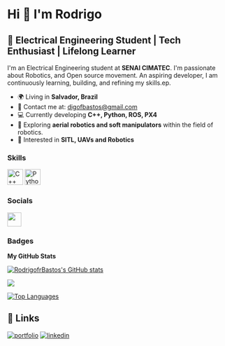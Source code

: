 Hi 👋 I'm Rodrigo
========================

🚀 Electrical Engineering Student | Tech Enthusiast | Lifelong Learner
------------------------------------------------------------

I'm an Electrical Engineering student at **SENAI CIMATEC**. I'm passionate about Robotics, and Open source movement. An aspiring developer, I am continuously learning, building, and refining my skills.ep.

- 🌍 Living in **Salvador, Brazil**
- 📧 Contact me at: [digofbastos@gmail.com](mailto:digofbastos@gmail.com)
- 💻 Currently developing **C++, Python, ROS, PX4**
- 🤖 Exploring **aerial robotics and soft manipulators** within the field of robotics.
- 🔧 Interested in **SITL, UAVs and Robotics**

### Skills

<p align="left">
<a href="https://docs.microsoft.com/en-us/cpp/?view=msvc-170" target="_blank" rel="noreferrer"><img src="https://raw.githubusercontent.com/danielcranney/readme-generator/main/public/icons/skills/cplusplus-colored.svg" width="36" height="36" alt="C++" /></a>
<a href="https://www.python.org/" target="_blank" rel="noreferrer"><img src="https://raw.githubusercontent.com/danielcranney/readme-generator/main/public/icons/skills/python-colored.svg" width="36" height="36" alt="Python" /></a>

</p>


### Socials

<p align="left"> <a href="https://www.github.com/RodrigofrBastos" target="_blank" rel="noreferrer"><img src="https://raw.githubusercontent.com/danielcranney/readme-generator/main/public/icons/socials/github.svg" width="32" height="32" /></a></p>

### Badges

<b>My GitHub Stats</b>

<a href="http://www.github.com/RodrigofrBastos"><img src="https://github-readme-stats.vercel.app/api?username=RodrigofrBastos&show_icons=true&hide=&count_private=true&title_color=0891b2&text_color=ffffff&icon_color=0891b2&bg_color=1c1917&hide_border=true&show_icons=true" alt="RodrigofrBastos's GitHub stats" /></a>

<a href="http://www.github.com/RodrigofrBastos"><img src="https://github-readme-streak-stats.herokuapp.com/?user=RodrigofrBastos&stroke=ffffff&background=1c1917&ring=0891b2&fire=0891b2&currStreakNum=ffffff&currStreakLabel=0891b2&sideNums=ffffff&sideLabels=ffffff&dates=ffffff&hide_border=true" /></a>

<a href="https://github.com/RodrigofrBastos" align="left"><img src="https://github-readme-stats.vercel.app/api/top-langs/?username=RodrigofrBastos&langs_count=10&title_color=0891b2&text_color=ffffff&icon_color=0891b2&bg_color=1c1917&hide_border=true&locale=en&custom_title=Top%20%Languages" alt="Top Languages" /></a>


## 🔗 Links
[![portfolio](https://img.shields.io/badge/my_portfolio-000?style=for-the-badge&logo=ko-fi&logoColor=white)](https://katherineoelsner.com/)
[![linkedin](https://img.shields.io/badge/linkedin-0A66C2?style=for-the-badge&logo=linkedin&logoColor=white)](https://www.linkedin.com/in/rodrigo-freire-bastos/)

